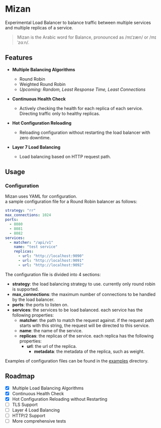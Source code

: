 # Mizan
Experimental Load Balancer to balance traffic between multiple services and multiple replicas of a service.
> Mizan is the Arabic word for Balance, pronounced as /mɪˈzæn/ or /mɪˈzɑːn/.

## Features
- **Multiple Balancing Algorithms**
    - Round Robin
    - Weighted Round Robin
    - *Upcoming: Random, Least Response Time, Least Connections*
- **Continuous Health Check**
    - Actively checking the health for each replica of each service. Directing traffic only to healthy replicas.

- **Hot Configuration Reloading**
    - Reloading configuration without restarting the load balancer with zero downtime.

- **Layer 7 Load Balancing**
    - Load balancing based on HTTP request path.

## Usage
### Configuration
Mizan uses YAML for configuration.  
a sample configuration file for a Round Robin balancer as follows:
```yaml
strategy: "rr"
max_connections: 1024 
ports:
  - 8080
  - 8081
  - 8082
services: 
  - matcher: "/api/v1"
    name: "test service"
    replicas:
      - url: "http://localhost:9090"
      - url: "http://localhost:9091"
      - url: "http://localhost:9092"
```
The configuration file is divided into 4 sections:
- **strategy**: the load balancing strategy to use. currently only round robin is supported.
- **max_connections**: the maximum number of connections to be handled by the load balancer.
- **ports**: the ports to listen on.
- **services**: the services to be load balanced. each service has the following properties:
    - **matcher**: the path to match the request against. if the request path starts with this string, the request will be directed to this service.
    - **name**: the name of the service.
    - **replicas**: the replicas of the service. each replica has the following properties:
        - **url**: the url of the replica.
            - **metadata**: the metadata of the replica, such as weight.

Examples of configuration files can be found in the [examples](https://github.com/Mo-Fatah/mizan/tree/main/examples) directory.

## Roadmap
- [x] Multiple Load Balancing Algorithms
- [x] Continuous Health Check 
- [x] Hot Configuration Reloading without Restarting
- [ ] TLS Support
- [ ] Layer 4 Load Balancing
- [ ] HTTP/2 Support
- [ ] More comprehensive tests